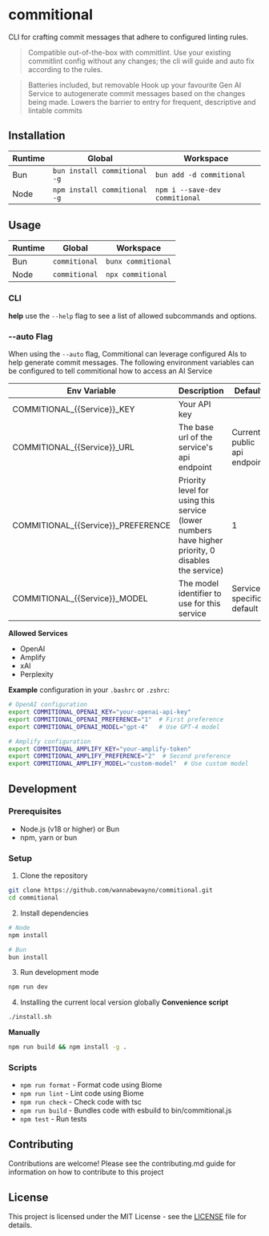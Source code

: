 # commitional
CLI for crafting commit messages that adhere to configured linting rules.

> Compatible out-of-the-box with commitlint.
Use your existing commitlint config without any changes; the cli will guide and auto fix according to the rules.

> Batteries included, but removable
Hook up your favourite Gen AI Service to autogenerate commit messages based on the changes being made.
Lowers the barrier to entry for frequent, descriptive and lintable commits

## Installation
| Runtime       | Global                       | Workspace                            |
| ------------- | ---------------------------- | ------------------------------------ |
| Bun           | `bun install commitional -g` | `bun add -d commitional`             |
| Node          | `npm install commitional -g` | `npm i --save-dev commitional`       |


## Usage
| Runtime       | Global                     | Workspace                   |
| ------------- | -------------------------- | --------------------------- |
| Bun           | `commitional`              | `bunx commitional`          |
| Node          | `commitional`              | `npx commitional`           |

### CLI
**help**
use the `--help` flag to see a list of allowed subcommands and options.

### --auto Flag

When using the `--auto` flag, Commitional can leverage configured AIs to help generate commit messages.
The following environment variables can be configured to tell commitional how to access an AI Service

| Env Variable                       | Description                                                                                        | Default                        | 
| ---------------------------------- | -------------------------------------------------------------------------------------------------- | ------------------------------ |
| COMMITIONAL_{{Service}}_KEY        | Your API key                                                                                       |                                |
| COMMITIONAL_{{Service}}_URL        | The base url of the service's api endpoint                                                         | Current public api endpoint    |
| COMMITIONAL_{{Service}}_PREFERENCE | Priority level for using this service (lower numbers have higher priority, 0 disables the service) | 1                              |
| COMMITIONAL_{{Service}}_MODEL     | The model identifier to use for this service                                                       | Service-specific default       |
 
**Allowed Services**
- OpenAI
- Amplify
- xAI
- Perplexity

**Example**
configuration in your `.bashrc` or `.zshrc`:

```bash
# OpenAI configuration
export COMMITIONAL_OPENAI_KEY="your-openai-api-key"
export COMMITIONAL_OPENAI_PREFERENCE="1"  # First preference
export COMMITIONAL_OPENAI_MODEL="gpt-4"   # Use GPT-4 model

# Amplify configuration
export COMMITIONAL_AMPLIFY_KEY="your-amplify-token"
export COMMITIONAL_AMPLIFY_PREFERENCE="2"  # Second preference
export COMMITIONAL_AMPLIFY_MODEL="custom-model"  # Use custom model
```

## Development

### Prerequisites

- Node.js (v18 or higher) or Bun
- npm, yarn or bun

### Setup

1. Clone the repository
```bash
git clone https://github.com/wannabewayno/commitional.git
cd commitional
```

2. Install dependencies
```bash
# Node
npm install

# Bun
bun install
```

3. Run development mode
```bash
npm run dev
```

4. Installing the current local version globally
**Convenience script**
```bash
./install.sh
```
**Manually**
```bash
npm run build && npm install -g .
```

### Scripts
- `npm run format` - Format code using Biome
- `npm run lint` - Lint code using Biome
- `npm run check` - Check code with tsc
- `npm run build` - Bundles code with esbuild to bin/commitional.js
- `npm test` - Run tests

## Contributing

Contributions are welcome!
Please see the contributing.md guide for information on how to contribute to this project 

## License

This project is licensed under the MIT License - see the [LICENSE](LICENSE) file for details.